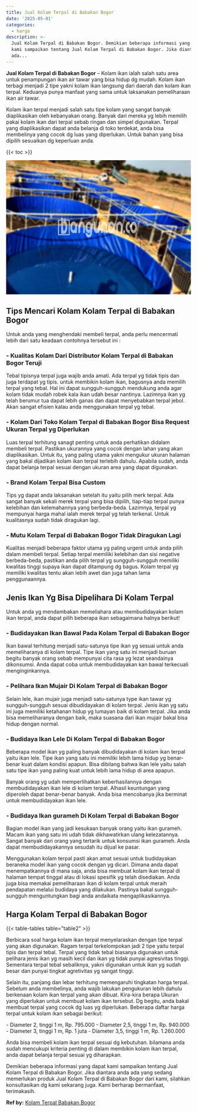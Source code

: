 ```yaml
---
title: Jual Kolam Terpal di Babakan Bogor
date: '2025-05-01'
categories:
  - harga
description: >-
  Jual Kolam Terpal di Babakan Bogor. Demikian beberapa informasi yang dapat
  kami sampaikan tentang Jual Kolam Terpal di Babakan Bogor. Jika diantara anda
  ada...
---
```


**Jual Kolam Terpal di Babakan Bogor** – Kolam ikan ialah salah satu area untuk penampungan ikan air tawar yang bisa hidup dg mudah. Kolam ikan terbagi menjadi 2 tipe yakni kolam ikan langsung dari daerah dan kolam ikan terpal. Keduanya punya manfaat yang sama untuk laksanakan pemeliharaan ikan air tawar.

Kolam ikan terpal menjadi salah satu tipe kolam yang sangat banyak diaplikasikan oleh kebanyakan orang. Banyak dari mereka yg lebih memilih pakai kolam ikan dari terpal sebab ringan dan simpel digunakan. Terpal yang diaplikasikan dapat anda belanja di toko terdekat, anda bisa membelinya yang cocok dg luas yang diperlukan. Untuk bahan yang bisa dipilih sesuaikan dg keperluan anda.

{{< toc >}}

![Jual Kolam Terpal di Babakan Bogor](/images/jual-kolam-terpal-02.png)

## Tips Mencari Kolam Kolam Terpal di Babakan Bogor

Untuk anda yang menghendaki membeli terpal, anda perlu mencermati lebih dari satu keadaan contohnya tersebut ini :

### \- Kualitas Kolam Dari Distributor Kolam Terpal di Babakan Bogor Teruji

Tebal tipisnya terpal juga wajib anda amati. Ada terpal yg tidak tipis dan juga terdapat yg tipis. untuk membikin kolam ikan, bagusnya anda memilih terpal yang tebal. Hal ini dapat sungguh-sungguh mendukung anda agar kolam tidak mudah robek kala ikan udah besar nantinya. Lazimnya ikan yg telah berumur tua dapat lebih ganas dan dapat menyebabkan terpal jebol. Akan sangat efisien kalau anda menggunakan terpal yg tebal.

### \- Kolam Dari Toko Kolam Terpal di Babakan Bogor Bisa Request Ukuran Terpal yg Diperlukan

Luas terpal terhitung sanagt penting untuk anda perhatikan didalam membeli terpal. Pastikan ukurannya yang cocok dengan lahan yang akan diaplikasikan. Untuk itu, yang paling utama yakni mengukur ukuran halaman yang bakal dijadikan kolam ikan terpal terlebih dahulu. Apabila sudah, anda dapat belanja terpal sesuai dengan ukuran area yang dapat digunakan.

### \- Brand Kolam Terpal Bisa Custom

Tips yg dapat anda laksanakan setelah itu yaitu pilih merk terpal. Ada sangat banyak sekali merek terpal yang bisa dipilih, tiap-tiap terpal punya kelebihan dan kelemahannya yang berbeda-beda. Lazimnya, terpal yg mempunyai harga mahal ialah merek terpal yg telah terkenal. Untuk kualitasnya sudah tidak diragukan lagi.

### \- Mutu Kolam Terpal di Babakan Bogor Tidak Diragukan Lagi

Kualitas menjadi beberapa faktor utama yg paling urgent untuk anda pilih dalam membeli terpal. Setiap terpal memiliki kelebihan dan sisi negative berbeda-beda, pastikan anda pilih terpal yg sungguh-sungguh memiliki kwalitas tinggi supaya ikan dapat ditampung dg bagus. Kolam terpal yg memiliki kwalitas tentu akan lebih awet dan juga tahan lama penggunaannya.

## Jenis Ikan Yg Bisa Dipelihara Di Kolam Terpal

Untuk anda yg mendambakan memeliahara atau membudidayakan kolam ikan terpal, anda dapat pilih beberapa ikan sebagaimana halnya berikut!

### \- Budidayakan Ikan Bawal Pada Kolam Terpal di Babakan Bogor

Ikan bawal terhitung menjadi satu-satunya tipe ikan yg sesuai untuk anda memeliharanya di kolam terpal. Tipe ikan yang satu ini menjadi buruan begitu banyak orang sebab mempunyai cita rasa yg lezat seandainya dikonsumsi. Anda dapat coba untuk membudidayakan kan bawal terkecuali menginginkannya.

### \- Pelihara Ikan Mujair Di Kolam Terpal di Babakan Bogor

Selain lele, ikan mujair juga menjadi satu-satunya type ikan tawar yg sungguh-sungguh sesuai dibudidayakan di kolam terpal. Jenis ikan yg satu ini juga memiliki ketahanan hidup yg lumayan baik di kolam terpal. Jika anda bisa memeliharanya dengan baik, maka suasana dari ikan mujair bakal bisa hidup dengan normal.

### \- Budidaya Ikan Lele Di Kolam Terpal di Babakan Bogor

Beberapa model ikan yg paling banyak dibudidayakan di kolam ikan terpal yaitu ikan lele. Tipe ikan yang satu ini memiliki lebih lama hidup yg benar-benar kuat dalam kondisi apapun. Bisa dibilang bahwa ikan lele yaitu salah satu tipe ikan yang paling kuat untuk lebih lama hidup di area apapun.

Banyak orang yg udah memperlihatkan keberhasilannya dengan membudidayakan ikan lele di kolam terpal. Alhasil keuntungan yang diperoleh dapat benar-benar banyak. Anda bisa mencobanya jika berminat untuk membudidayakan ikan lele.

### \- Budidaya Ikan gurameh Di Kolam Terpal di Babakan Bogor

Bagian model ikan yang jadi kesukaan banyak orang yaitu ikan gurameh. Macam ikan yang satu ini udah tidak dikhawatirkan ulang kelezatannya. Sangat banyak dari orang yang tertarik untuk konsumsi ikan gurameh. Anda dapat membudidayakannya sesudah itu dijual ke pasar.

Menggunakan kolam terpal pasti akan amat sesuai untuk budidayakan beraneka model ikan yang cocok dengan yg dicari. Dimana anda dapat menempatkannya di mana saja, anda bisa membuat kolam ikan terpal di halaman tempat tinggal atau di lokasi spesifik yg telah disediakan. Anda juga bisa memakai pemeliharaan ikan di kolam terpal untuk meraih pendapatan melalui budidaya yang dilakukan. Pastinya bakal sungguh-sungguh menguntungkan bagi anda andaikata mengaplikasikannya.

## Harga Kolam Terpal di Babakan Bogor

{{< table-tables table="table2" >}}

Berbicara soal harga kolam ikan terpal menyelaraskan dengan tipe terpal yang akan digunakan. Ragam terpal terkelompokan jadi 2 tipe yaitu terpal tipis dan terpal tebal. Terpal yang tidak tebal biasanya digunakan untuk pelihara jenis ikan yg masih kecil dan ikan yg tidak punyai agresivitas tinggi. Sementara terpal tebal sebaliknya, yakni digunakan untuk ikan yg sudah besar dan punyai tingkat agretivitas yg sangat tinggi.

Selain itu, panjang dan lebar terhitung memengaruhi tingkatan harga terpal. Sebelum anda membelinya, anda wajib lakukan pengukuran lebih dahulu berkenaan kolam ikan terpal yang akan dibuat. Kira-kira berapa Ukuran yang diperlukan untuk membuat kolam ikan tersebut. Dg begitu, anda bakal membuat terpal yang cocok dg luas yg diperlukan. Beberapa daftar harga terpal untuk kolam ikan sebagai berikut:

\- Diameter 2, tinggi 1 m, Rp. 795.000 - Diameter 2,5, tinggi 1 m, Rp. 940.000 - Diameter 3, tinggi 1 m, Rp. 1 juta - Diameter 3,5, tinggi 1 m, Rp. 1.260.000

Anda bisa membeli kolam ikan terpal sesuai dg kebutuhan. bilamana anda sudah mencukupi kriteria penting di dalam membikin kolam ikan terpal, anda dapat belanja terpal sesuai yg diharapkan.

Demikian beberapa informasi yang dapat kami sampaikan tentang Jual Kolam Terpal di Babakan Bogor. Jika diantara anda ada yang sedang memerlukan produk Jual Kolam Terpal di Babakan Bogor dari kami, silahkan konsultasikan dg kami sekarang juga. Kami berharap bermanfaat, terimakasih.

**Ref by:** [Kolam Terpal Babakan Bogor](https://id.wikipedia.org/wiki/Kolam)

